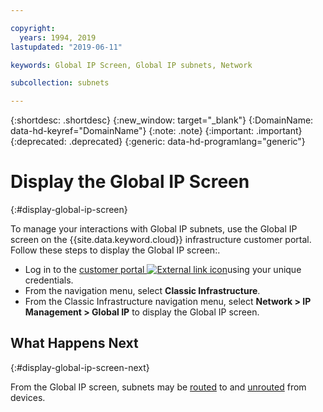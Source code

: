 ```yaml
---

copyright:
  years: 1994, 2019
lastupdated: "2019-06-11"

keywords: Global IP Screen, Global IP subnets, Network

subcollection: subnets

---
```


{:shortdesc: .shortdesc}
{:new_window: target="_blank"}
{:DomainName: data-hd-keyref="DomainName"}
{:note: .note}
{:important: .important}
{:deprecated: .deprecated}
{:generic: data-hd-programlang="generic"}

# Display the Global IP Screen
{:#display-global-ip-screen}

To manage your interactions with Global IP subnets, use the Global IP screen on the {{site.data.keyword.cloud}} infrastructure customer portal. Follow these steps to display the Global IP screen:.

* Log in to the [customer portal ![External link icon](../../icons/launch-glyph.svg "External link icon")](https://{DomainName}/)using your unique credentials.
* From the navigation menu, select **Classic Infrastructure**.
* From the Classic Infrastructure navigation menu, select **Network > IP Management > Global IP** to display the Global IP screen.

## What Happens Next
{:#display-global-ip-screen-next}

From the Global IP screen, subnets may be [routed](/docs/infrastructure/subnets?topic=subnets-route-global-ip-address-device#route-global-ip-address-device) to and [unrouted](/docs/infrastructure/subnets?topic=subnets-unroute-global-ip-address#unroute-global-ip-address) from devices.
